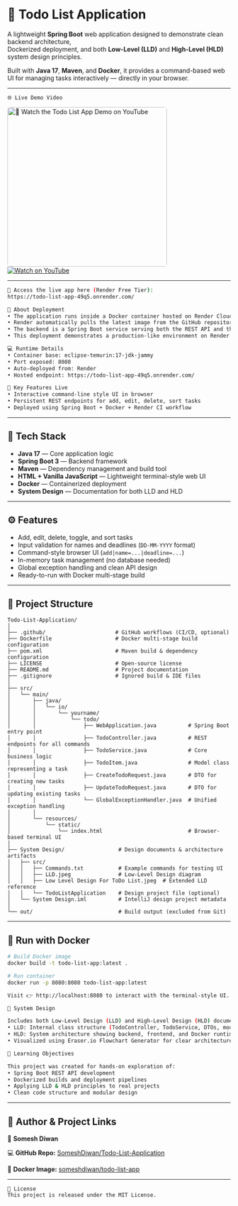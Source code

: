 # 📝 Todo List Application

A lightweight **Spring Boot** web application designed to demonstrate clean backend architecture,  
Dockerized deployment, and both **Low-Level (LLD)** and **High-Level (HLD)** system design principles.

Built with **Java 17**, **Maven**, and **Docker**, it provides a command-based web UI for managing tasks interactively — directly in your browser.

---

```
🌐 Live Demo Video
```

<!-- Compact left-aligned YouTube preview -->
<div align="left">
  <a href="https://youtu.be/6RHvsfSEc4c?si=zwZNaTyDDakT1pTt" target="_blank">
    <img src="https://img.youtube.com/vi/6RHvsfSEc4c/hqdefault.jpg" 
         alt="🎥 Watch the Todo List App Demo on YouTube" 
         width="360" style="border-radius:6px;">
  </a>
  <br>
  <a href="https://youtu.be/6RHvsfSEc4c?si=zwZNaTyDDakT1pTt" target="_blank">
    <img src="https://img.shields.io/badge/YouTube-Watch%20Demo-red?logo=youtube&logoColor=white" 
         alt="Watch on YouTube">
  </a>
</div>

---

```bash
🚀 Access the live app here (Render Free Tier):
https://todo-list-app-49q5.onrender.com/

🧩 About Deployment
• The application runs inside a Docker container hosted on Render Cloud.
• Render automatically pulls the latest image from the GitHub repository and builds it using a multi-stage Dockerfile (Maven build → JDK runtime).
• The backend is a Spring Boot service serving both the REST API and the interactive web terminal UI built with HTML + JavaScript.
• This deployment demonstrates a production-like environment on Render’s free tier (no manual server setup).

💻 Runtime Details
• Container base: eclipse-temurin:17-jdk-jammy
• Port exposed: 8080
• Auto-deployed from: Render
• Hosted endpoint: https://todo-list-app-49q5.onrender.com/

🧠 Key Features Live
• Interactive command-line style UI in browser
• Persistent REST endpoints for add, edit, delete, sort tasks
• Deployed using Spring Boot + Docker + Render CI workflow
```

---
## 🚀 Tech Stack

- **Java 17** — Core application logic
- **Spring Boot 3** — Backend framework
- **Maven** — Dependency management and build tool
- **HTML + Vanilla JavaScript** — Lightweight terminal-style web UI
- **Docker** — Containerized deployment
- **System Design** — Documentation for both LLD and HLD

---

## ⚙️ Features

- Add, edit, delete, toggle, and sort tasks
- Input validation for names and deadlines (`DD-MM-YYYY` format)
- Command-style browser UI (`add|name=...|deadline=...`)
- In-memory task management (no database needed)
- Global exception handling and clean API design
- Ready-to-run with Docker multi-stage build

---

## 🧱 Project Structure

```
Todo-List-Application/
│
├── .github/                      # GitHub workflows (CI/CD, optional)
├── Dockerfile                    # Docker multi-stage build configuration
├── pom.xml                       # Maven build & dependency configuration
├── LICENSE                       # Open-source license
├── README.md                     # Project documentation
├── .gitignore                    # Ignored build & IDE files
│
├── src/
│   └── main/
│       ├── java/
│       │   └── io/
│       │       └── yourname/
│       │           └── todo/
│       │               ├── WebApplication.java          # Spring Boot entry point
│       │               ├── TodoController.java          # REST endpoints for all commands
│       │               ├── TodoService.java             # Core business logic
│       │               ├── TodoItem.java                # Model class representing a task
│       │               ├── CreateTodoRequest.java       # DTO for creating new tasks
│       │               ├── UpdateTodoRequest.java       # DTO for updating existing tasks
│       │               └── GlobalExceptionHandler.java  # Unified exception handling
│       │
│       └── resources/
│           └── static/
│               └── index.html                           # Browser-based terminal UI
│
├── System Design/                 # Design documents & architecture artifacts
│   ├── src/
│   │   ├── Commands.txt           # Example commands for testing UI
│   │   ├── LLD.jpeg               # Low-Level Design diagram
│   │   ├── Low Level Design For ToDo List.jpeg  # Extended LLD reference
│   │   └── TodoListApplication    # Design project file (optional)
│   └── System Design.iml          # IntelliJ design project metadata
│
└── out/                           # Build output (excluded from Git)

```

---

## 🐳 Run with Docker

```bash
# Build Docker image
docker build -t todo-list-app:latest .

# Run container
docker run -p 8080:8080 todo-list-app:latest

Visit 👉 http://localhost:8080 to interact with the terminal-style UI.

🧭 System Design

Includes both Low-Level Design (LLD) and High-Level Design (HLD) documentation:
• LLD: Internal class structure (TodoController, TodoService, DTOs, model)
• HLD: System architecture showing backend, frontend, and Docker runtime layers
• Visualized using Eraser.io Flowchart Generator for clear architecture mapping.

🎯 Learning Objectives

This project was created for hands-on exploration of:
• Spring Boot REST API development
• Dockerized builds and deployment pipelines
• Applying LLD & HLD principles to real projects	
• Clean code structure and modular design
```

---

## 🧠 Author & Project Links

👤 **Somesh Diwan**  

💻 **GitHub Repo:** [SomeshDiwan/Todo-List-Application](https://github.com/Someshdiwan/Todo-List-Application)  

🐳 **Docker Image:** [someshdiwan/todo-list-app](https://hub.docker.com/r/someshdiwan/todo-list-app)  

---

```
🏁 License
This project is released under the MIT License.
```